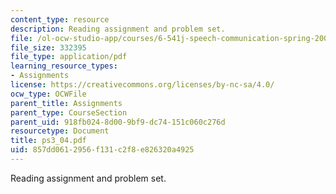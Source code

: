 ```yaml
---
content_type: resource
description: Reading assignment and problem set.
file: /ol-ocw-studio-app/courses/6-541j-speech-communication-spring-2004/857dd0612956f131c2f8e826320a4925_ps3_04.pdf
file_size: 332395
file_type: application/pdf
learning_resource_types:
- Assignments
license: https://creativecommons.org/licenses/by-nc-sa/4.0/
ocw_type: OCWFile
parent_title: Assignments
parent_type: CourseSection
parent_uid: 918fb024-8d00-9bf9-dc74-151c060c276d
resourcetype: Document
title: ps3_04.pdf
uid: 857dd061-2956-f131-c2f8-e826320a4925
---
```

Reading assignment and problem set.